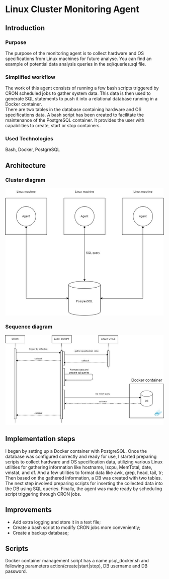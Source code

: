 # Linux Cluster Monitoring Agent

## Introduction

### Purpose

The purpose of the monitoring agent is to collect hardware and OS specifications from Linux machines for future analyse.
You can find an example of potential data analysis queries in the sql/queries.sql file.

### Simplified workflow

The work of this agent consists of running a few bash scripts triggered by CRON scheduled jobs to gather system data. This data is then used to generate SQL statements to push it into a relational database running in a Docker container.  
There are two tables in the database containing hardware and OS specifications data.
A bash script has been created to facilitate the maintenance of the PostgreSQL container. It provides the user with capabilities to create, start or stop containers.

### Used Technologies

Bash, Docker, PostgreSQL

## Architecture
### Cluster diagram
![cluster_diagram.jpg](assets/cluster_diagram.jpg)

### Sequence diagram
![seq_diagram.jpg](assets/seq_diagram.jpg)

## Implementation steps
I began by setting up a Docker container with PostgreSQL. Once the database was configured correctly and ready for use, I started preparing scripts to collect hardware and OS specification data, utilizing various Linux utilities for gathering information like hostname, lscpu, MemTotal, date, vmstat, and df. And a few utilities to format data like awk, grep, head, tail, tr;
Then based on the gathered information, a DB was created with two tables. The next step involved preparing scripts for inserting the collected data into the DB using SQL queries. Finally, the agent was made ready by scheduling script triggering through CRON jobs.

## Improvements
- Add extra logging and store it in a text file;
- Create a bash script to modify CRON jobs more conveniently;
- Create a backup database;

## Scripts
Docker container management script has a name psql_docker.sh and following parameters action(create|start|stop), DB username and DB password.
